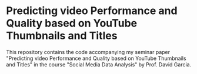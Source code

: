 # Predicting video Performance and Quality based on YouTube Thumbnails and Titles

This repository contains the code accompanying my seminar paper "Predicting video Performance and Quality based on YouTube Thumbnails and Titles" in the course "Social Media Data Analysis" by Prof. David Garcia.
